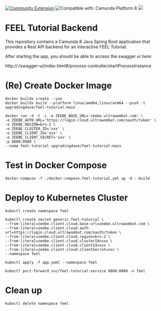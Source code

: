[![Community Extension](https://img.shields.io/badge/Community%20Extension-An%20open%20source%20community%20maintained%20project-FF4700)](https://github.com/camunda-community-hub/community)
![Compatible with: Camunda Platform 8](https://img.shields.io/badge/Compatible%20with-Camunda%20Platform%208-0072Ce)
[![](https://img.shields.io/badge/Lifecycle-Incubating-blue)](https://github.com/Camunda-Community-Hub/community/blob/main/extension-lifecycle.md#incubating-)

# FEEL Tutorial Backend

This repository contains a Camunda 8 Java Spring Boot application that provides a Rest API backend
for an interactive FEEL Tutorial.

After starting the app, you should be able to access the swagger ui here:

http://<host>:<port>/swagger-ui/index.html#/process-controller/startProcessInstance

# (Re) Create Docker Image

```shell
docker buildx create --use
docker buildx build --platform linux/amd64,linux/arm64 --push -t upgradingdave/feel-tutorial:main .

docker run -d -t -i -e ZEEBE_BASE_URL='zeebe.ultrawombat.com' \
-e ZEEBE_AUTH_URL='https://login.cloud.ultrawombat.com/oauth/token' \
-e ZEEBE_REGION=bru-2 \
-e ZEEBE_CLUSTER_ID='xxx' \
-e ZEEBE_CLIENT_ID='xxx' \
-e ZEEBE_CLIENT_SECRET='xxx' \
-p 8080:8080 \
--name feel-tutorial upgradingdave/feel-tutorial:main

```

# Test in Docker Compose

```shell
docker-compose -f ./docker-compose.feel-tutorial.yml up -d --build
```

# Deploy to Kubernetes Cluster

```shell
kubectl create namespace feel

kubectl create secret generic feel-tutorial \
--from-literal=zeebe.client.cloud.base-url=zeebe.ultrawombat.com \
--from-literal=zeebe.client.cloud.auth-url=https://login.cloud.ultrawombat.com/oauth/token \
--from-literal=zeebe.client.cloud.region=bru-2 \
--from-literal=zeebe.client.cloud.clusterId=xxx \
--from-literal=zeebe.client.cloud.clientId=xxx \
--from-literal=zeebe.client.cloud.clientSecret=xxx \
--namespace feel

kubectl apply -f app.yaml --namespace feel

kubectl port-forward svc/feel-tutorial-service 8080:8080 -n feel

```

# Clean up

```shell
kubectl delete namespace feel
```

